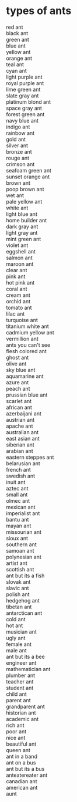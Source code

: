 # types of ants

<div>
  <div>red ant</div>
  <div>black ant</div>
  <div>green ant</div>
  <div>blue ant</div>
  <div>yellow ant</div>
  <div>orange ant</div>
  <div>teal ant</div>
  <div>cyan ant</div>
  <div>light purple ant</div>
  <div>royal purple ant</div>
  <div>lime green ant</div>
  <div>slate gray ant</div>
  <div>platinum blond ant</div>
  <div>space gray ant</div>
  <div>forest green ant</div>
  <div>navy blue ant</div>
  <div>indigo ant</div>
  <div>rainbow ant</div>
  <div>gold ant</div>
  <div>silver ant</div>
  <div>bronze ant</div>
  <div>rouge ant</div>
  <div>crimson ant</div>
  <div>seafoam green ant</div>
  <div>sunset orange ant</div>
  <div>brown ant</div>
  <div>poop brown ant</div>
  <div>wet ant</div>
  <div>pale yellow ant</div>
  <div>white ant</div>
  <div>light blue ant</div>
  <div>home builder ant</div>
  <div>dark gray ant</div>
  <div>light gray ant</div>
  <div>mint green ant</div>
  <div>violet ant</div>
  <div>eggshell ant</div>
  <div>salmon ant</div>
  <div>maroon ant</div>
  <div>clear ant</div>
  <div>pink ant</div>
  <div>hot pink ant</div>
  <div>coral ant</div>
  <div>cream ant</div>
  <div>orchid ant</div>
  <div>tomato ant</div>
  <div>lilac ant</div>
  <div>turquoise ant</div>
  <div>titanium white ant</div>
  <div>cadmium yellow ant</div>
  <div>vermillion ant</div>
  <div>ants you can't see</div>
  <div>flesh colored ant</div>
  <div>ghost ant</div>
  <div>olive ant</div>
  <div>sky blue ant</div>
  <div>aquamarine ant</div>
  <div>azure ant</div>
  <div>peach ant</div>
  <div>prussian blue ant</div>
  <div>scarlet ant</div>
  <div>african ant</div>
  <div>azerbaijani ant</div>
  <div>austrian ant</div>
  <div>apache ant</div>
  <div>australian ant</div>
  <div>east asian ant</div>
  <div>siberian ant</div>
  <div>arabian ant</div>
  <div>eastern steppes ant</div>
  <div>belarusian ant</div>
  <div>french ant</div>
  <div>swedish ant</div>
  <div>inuit ant</div>
  <div>aztec ant</div>
  <div>small ant</div>
  <div>olmec ant</div>
  <div>mexican ant</div>
  <div>imperialist ant</div>
  <div>bantu ant</div>
  <div>mayan ant</div>
  <div>missourian ant</div>
  <div>sioux ant</div>
  <div>southern ant</div>
  <div>samoan ant</div>
  <div>polynesian ant</div>
  <div>artist ant</div>
  <div>scottish ant</div>
  <div>ant but its a fish</div>
  <div>slovak ant</div>
  <div>slavic ant</div>
  <div>polish ant</div>
  <div>hedgehog ant</div>
  <div>tibetan ant</div>
  <div>antarctican ant</div>
  <div>cold ant</div>
  <div>hot ant</div>
  <div>musician ant</div>
  <div>ugly ant</div>
  <div>female ant</div>
  <div>male ant</div>
  <div>ant but its a bee</div>
  <div>engineer ant</div>
  <div>mathematician ant</div>
  <div>plumber ant</div>
  <div>teacher ant</div>
  <div>student ant</div>
  <div>child ant</div>
  <div>parent ant</div>
  <div>grandparent ant</div>
  <div>historian ant</div>
  <div>academic ant</div>
  <div>rich ant</div>
  <div>poor ant</div>
  <div>nice ant</div>
  <div>beautiful ant</div>
  <div>queen ant</div>
  <div>ant in a band</div>
  <div>ant on a bus</div>
  <div>ant but its a bus</div>
  <div>anteatereater ant</div>
  <div>canadian ant</div>
  <div>american ant</div>
  <div>aunt</div>
</div>
